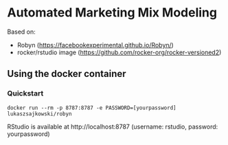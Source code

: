 # Automated Marketing Mix Modeling
Based on:
- Robyn (https://facebookexperimental.github.io/Robyn/)
- rocker/rstudio image (https://github.com/rocker-org/rocker-versioned2)

## Using the docker container

### Quickstart

`docker run --rm -p 8787:8787 -e PASSWORD=[yourpassword] lukaszsajkowski/robyn`

RStudio is available at http://localhost:8787 (username: rstudio, password: yourpassword)
